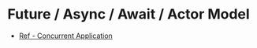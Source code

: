 # Future / Async / Await / Actor Model

- [Ref - Concurrent Application](https://kelvinfan001.github.io/async-actix/)